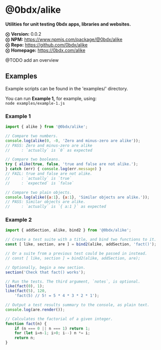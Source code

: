 # @0bdx/alike

__Utilities for unit testing 0bdx apps, libraries and websites.__

⨂ __Version:__ 0.0.2  
⨂ __NPM:__ <https://www.npmjs.com/package/@0bdx/alike>  
⨂ __Repo:__ <https://github.com/0bdx/alike>  
⨂ __Homepage:__ <https://0bdx.com/alike>

@TODO add an overview

## Examples

Example scripts can be found in the 'examples/' directory.

You can run __Example 1,__ for example, using:  
`node examples/example-1.js`

### Example 1

```js
import { alike } from '@0bdx/alike';

// Compare two numbers.
console.log(alike(0, -0, 'Zero and minus-zero are alike'));
// PASS: Zero and minus-zero are alike
//     : `actually` is `0` as expected

// Compare two booleans.
try { alike(true, false, 'true and false are not alike.');
} catch (err) { console.log(err.message) }
// FAIL: true and false are not alike.
//     : `actually` is `true`
//     : `expected` is `false`

// Compare two plain objects.
console.log(alike({a:1}, {a:1}, 'Similar objects are alike.'));
// PASS: Similar objects are alike.
//     : `actually` is `{ a:1 }` as expected
```

### Example 2

```js
import { addSection, alike, bind2 } from '@0bdx/alike';

// Create a test suite with a title, and bind two functions to it.
const [ like, section, are ] = bind2(alike, addSection, 'fact()');

// Or a suite from a previous test could be passed in instead.
// const [ like, section ] = bind2(alike, addSection, are);

// Optionally, begin a new section.
section('Check that fact() works');

// Run the tests. The third argument, `notes`, is optional.
like(fact(0), 1);
like(fact(5), 120,
    'fact(5) // 5! = 5 * 4 * 3 * 2 * 1');

// Output a test results summary to the console, as plain text.
console.log(are.render());

// Calculates the factorial of a given integer.
function fact(n) {
    if (n === 0 || n === 1) return 1;
    for (let i=n-1; i>0; i--) n *= i;
    return n;
}
```
